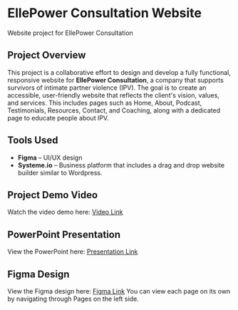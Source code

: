 # EllePower Consultation Website
Website project for EllePower Consultation


## Project Overview 
This project is a collaborative effort to design and develop a fully functional, responsive website for **EllePower Consultation**, a company that supports survivors of intimate partner violence (IPV). The goal is to create an accessible, user-friendly website that reflects the client's vision, values, and services. This includes pages such as Home, About, Podcast, Testimonials, Resources, Contact, and Coaching, along with a dedicated page to educate people about IPV.


## Tools Used
- **Figma** – UI/UX design
- **Systeme.io** – Business platform that includes a drag and drop website builder similar to Wordpress.

## Project Demo Video
Watch the video demo here: [Video Link]()

## PowerPoint Presentation
View the PowerPoint here: [Presentation Link](https://scedu-my.sharepoint.com/:p:/g/personal/edale_miguel_seattlecolleges_edu/EXQJH_euYZdLtKDo6qBqhdEBxITuV0-7-oTvEVs3Vm4Jsg?e=DUcouq)

## Figma Design
View the Figma design here: [Figma Link](https://www.figma.com/design/PmQWrrKSVhwv2RA4eyYw3b/EllePower-Design?node-id=2130-110&p=f&t=NJhp6Y7wkLZRnk6o-0)
You can view each page on its own by navigating through Pages on the left side.
